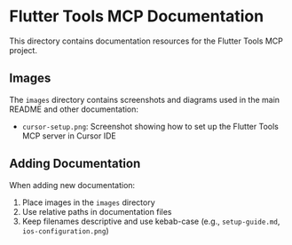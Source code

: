# Flutter Tools MCP Documentation

This directory contains documentation resources for the Flutter Tools MCP project.

## Images

The `images` directory contains screenshots and diagrams used in the main README and other documentation:

- `cursor-setup.png`: Screenshot showing how to set up the Flutter Tools MCP server in Cursor IDE

## Adding Documentation

When adding new documentation:

1. Place images in the `images` directory
2. Use relative paths in documentation files
3. Keep filenames descriptive and use kebab-case (e.g., `setup-guide.md`, `ios-configuration.png`) 